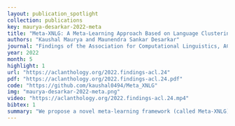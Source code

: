 ```yaml
---
layout: publication_spotlight
collection: publications
key: maurya-desarkar-2022-meta
title: "Meta-XNLG: A Meta-Learning Approach Based on Language Clustering for Zero-Shot Cross-Lingual Transfer and Generation"
authors: "Kaushal Maurya and Maunendra Sankar Desarkar"
journal: "Findings of the Association for Computational Linguistics, ACL 2022"
year: 2022
month: 5
highlight: 1
url: "https://aclanthology.org/2022.findings-acl.24"
pdf: "https://aclanthology.org/2022.findings-acl.24.pdf"
code: "https://github.com/kaushal0494/Meta_XNLG"
img: "maurya-desarkar-2022-meta.png"
video: "https://aclanthology.org/2022.findings-acl.24.mp4"
bibtex: 1
summary: "We propose a novel meta-learning framework (called Meta-XNLG) to learn shareable structures from typologically diverse languages based on meta-learning and language clustering. This is a step towards uniform cross-lingual transfer for unseen languages. We first cluster the languages based on language representations and identify the centroid language of each cluster. Then, a meta-learning algorithm is trained with all centroid languages and evaluated on the other languages in the zero-shot setting."
---
```

